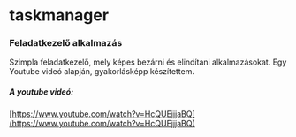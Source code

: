 # taskmanager

### Feladatkezelő alkalmazás  
  
Szimpla feladatkezelő, mely képes bezárni és elindítani alkalmazásokat. Egy Youtube videó alapján, gyakorlásképp készítettem.

##### A youtube videó:

[https://www.youtube.com/watch?v=HcQUEjjjaBQ](https://www.youtube.com/watch?v=HcQUEjjjaBQ)
